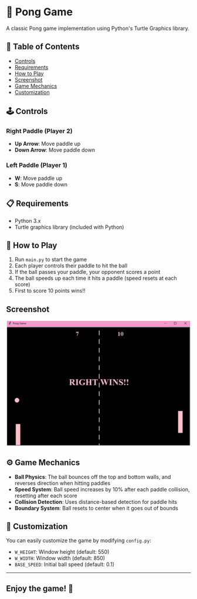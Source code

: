 # 🏓 Pong Game

A classic Pong game implementation using Python's Turtle Graphics library.

## 📑 Table of Contents

- [Controls](#-controls)
- [Requirements](#-requirements)
- [How to Play](#-how-to-play)
- [Screenshot](#screenshot)
- [Game Mechanics](#-game-mechanics)
- [Customization](#-customization)

## 🕹️ Controls

### Right Paddle (Player 2)
- **Up Arrow**: Move paddle up
- **Down Arrow**: Move paddle down

### Left Paddle (Player 1)
- **W**: Move paddle up
- **S**: Move paddle down

## 📋 Requirements

- Python 3.x
- Turtle graphics library (included with Python)

## 🎯 How to Play

1. Run `main.py` to start the game
2. Each player controls their paddle to hit the ball
3. If the ball passes your paddle, your opponent scores a point
4. The ball speeds up each time it hits a paddle (speed resets at each score)
5. First to score 10 points wins!!

## Screenshot

![Screenshot](screenshot.png)

## ⚙️ Game Mechanics

- **Ball Physics**: The ball bounces off the top and bottom walls, and reverses direction when hitting paddles
- **Speed System**: Ball speed increases by 10% after each paddle collision, resetting after each score
- **Collision Detection**: Uses distance-based detection for paddle hits
- **Boundary System**: Ball resets to center when it goes out of bounds

## 🎨 Customization

You can easily customize the game by modifying `config.py`:

- `W_HEIGHT`: Window height (default: 550)
- `W_WIDTH`: Window width (default: 850)
- `BASE_SPEED`: Initial ball speed (default: 0.1)

---

## Enjoy the game! 🏓